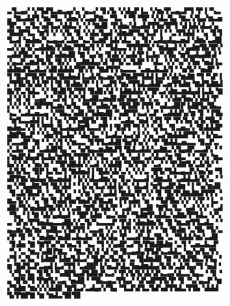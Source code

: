 ▃▜▃▄▞▝▞▜▟▜▃▅▃▄▞▄▝▄▃▞▝▊▞▙▝▞▟▄▛▐▃▝▞▆▞▛▃▄▃▛▜▝▛▐▝▚▃▄▝▇▃▟▟▜▝▆▞▜▃▝▟▅▞▞▃▄▛▇▃▝▜▃▝▝▜▝▜▛▝▞▟▃▜▄▝▇▃▚▜▄▞▆▃▅▜▛▃▝▃▜▃▚▟▜▃▞▟▟▃▚▝▞▝▇▟▊▝▛▟▅▞▟▃▟▟▜▜▅▜▛▜▝▟▐▟▞▟▃▞▄▜▙▟▛▜▃▝▆▜▝▞▝▞▙▝▉▝▞▟▄▜▄▟▝▟▆▟▛▜▄▜▃▛▐▝▝▃▜▜▟▟▝▝▄▝▊▜▜▃▟▝▅▟▅▞▚▃▄▃▞▃▙▞▚▃▜▃▆▛▐▟▞▟▃▝▄▝▊▞▃▟▄▟▄▃▅▟▝▟▆▞▃▟█▃▞▞▄▜▞▃▟▟▆▞▛▟▆▞▜▜▅▜▝▞▝▜▟▃▃▜▜▜▛▜▞▝▆▟▄▟▝▞▄▟▆▜▙▜▛▞▃▟▟▜▙▞▄▝▐▟▚▟▅▟▉▝▇▝▄▞▅▝▊▟▞▞▄▟▞▛▐▃▙▞▚▜▙▝▆▜▄▟▄▟▊▟▝▞▄▃▛▃▆▟▜▞▙▝▉▞▞▝▄▟▇▟▄▞▟▝▛▜▞▃▜▟▛▝▝▟▃▝▞▞▚▞▚▜▅▝▅▟▐▃▟▟▆▟▜▃▟▃▞▟▊▟▟▟▞▜▛▞▛▝▇▟▜▜▚▃▃▃▝▃▅▃▙▃▙▜▝▝▅▜▞▝▅▟▛▝▜▝█▃▛▜▙▜▚▟▄▜▙▟▅▟▐▃▟▞▙▃▅▞▅▛▇▟▛▜▟▟▐▃▛▞▟▞▆▟▇▝▜▝▚▛▐▞▜▜▙▜▞▟▞▛▐▝█▝▊▟▆▞▛▝▐▝▃▟▜▝▆▞▜▜▟▃▟▟▛▃▅▜▜▟▆▝▇▟▜▟▇▟▇▞▛▃▜▟▃▝▞▝▉▟▊▜▞▜▜▝▉▟▊▞▟▝▐▟▇▟▟▞▞▜▛▃▞▟▆▃▆▟▄▟▐▃▙▝▇▟▝▟▝▟▝▃▄▞▝▃▛▟▝▞▚▜▃▟▉▃▅▟▊▟▛▟▄▞▅▝▞▃▝▝▞▟▅▜▅▞▞▟▟▝▛▞▞▞▝▞▄▜▛▜▜▃▆▞▅▜▄▝▜▞▚▟▆▞▅▝█▜▟▛▐▜▜▝▚▟▃▟▉▛▐▟█▜▄▜▙▃▚▃▝▃▟▃▅▃▄▝▞▜▙▃▚▟▊▞▜▟▅▟█▝▚▟▛▜▚▃▞▃▛▝▃▟▟▟▚▞▆▝▊▝▐▜▙▝▆▜▃▃▟▟▐▝▐▝▅▝▞▜▚▟█▜▞▝█▝▝▝▃▟▄▝▅▟▝▟▜▝▛▝▛▞▙▞▄▜▞▜▙▞▅▟▅▃▚▜▝▞▛▜▄▜▃▟▄▟▇▜▃▃▛▛▐▝▉▟▜▝▜▝▞▝▄▜▃▝▊▃▅▃▚▝▉▟▟▟▛▟▇▛▇▃▛▝▝▟▅▜▜▃▙▞▝▟▄▜▃▝▐▃▟▃▚▃▞▟▝▞▄▝▃▞▆▟▟▟▛▜▚▝▐▞▅▃▛▃▃▟▛▝▇▝▝▃▚▜▝▞▆▃▃▝▊▜▜▃▟▟▊▜▅▜▚▞▞▝▛▝█▟▟▃▅▃▃▝▉▃▛▃▞▃▙▞▚▟▝▃▟▟▉▜▄▝▃▝▅▜▄▃▆▟▇▟▜▝█▟▃▟▟▞▄▟▇▃▚▜▄▟▛▃▃▟▚▝▝▞▆▟▛▟▄▟▜▃▙▞▆▜▜▞▜▜▛▞▞▜▃▝▃▞▙▝▄▟▝▃▞▟▃▞▆▝█▃▝▝▃▜▚▝▆▃▙▞▞▞▚▝▅▞▅▝▝▜▛▟█▟▞▞▃▟▝▞▟▟█▝▜▞▛▜▞▝▃▞▝▝▛▟▇▜▞▃▙▜▞▝▟▞▙▜▃▝▉▛▐▃▜▃▜▝▇▟▅▟▐▝█▟▞▟▞▃▚▝▞▞▃▝█▜▞▜▟▃▄▃▛▞▅▞▅▝▜▟▛▛▇▞▅▟▄▞▆▃▅▟▟▝▐▞▞▟▃▟▆▞▄▝▊▃▚▃▃▟▝▟▆▃▙▝▃▟▟▃▙▜▞▃▝▝▅▝▞▜▄▟▇▞▜▝█▞▟▟▝▝▐▞▄▜▃▞▟▟▐▞▚▝▟▃▟▝▆▜▃▟▛▟▆▝▐▝▚▞▆▟▊▝▊▃▙▜▙▟▚▝▃▝▜▞▄▝▝▞▆▝▄▞▄▟▟▝▇▟▄▜▚▞▞▝▊▝█▞▛▟▇▟▇▟▜▜▚▝▆▃▜▞▞▝▄▝▇▝▊▟▟▜▅▜▅▟▚▛▇▃▆▝▐▜▚▟▅▝▅▝▝▜▟▜▙▞▞▞▝▞▛▝▐▃▝▟▉▞▜▞▅▟▅▛▇▞▛▞▞▃▆▝▇▜▄▜▟▞▛▝▃▟▝▝▄▟▊▝▇▜▃▜▃▝▄▟▝▞▞▝▃▟▝▜▄▝▐▝▇▝▟▞▄▟▄▟▝▝█▛▐▟▆▝▄▃▚▟▞▝▜▟▇▜▚▟▟▃▚▟▇▞▛▜▟▃▝▞▚▃▝▟▚▞▛▜▅▟▄▃▃▟█▞▞▃▜▞▚▃▃▃▛▝▛▟▝▟▅▟▆▞▙▝█▝▆▃▆▜▜▃▟▃▝▝▄▃▆▞▆▞▆▞▚▟█▃▚▜▟▜▜▝▃▃▅▝▞▃▚▜▜▝▞▟▐▞▝▝▆▝▉▟▆▝▃▜▙▝▜▞▃▞▛▝▉▝▚▝▅▟▆▞▅▟▊▃▙▃▙▞▚▜▞▟▄▝▛▃▃▟▚▟▃▜▙▝▃▝▜▟▟▞▆▞▃▟▊▝▊▟▅▝▇▝▇▜▚▞▚▞▅▃▜▝▚▃▝▜▝▞▄▟▛▃▞▜▞▛▇▟█▟▆▝▃▜▝▃▅▃▙▃▛▝▚▝▃▝▆▃▚▟▊▛▇▃▝▝▇▃▜▞▟▝▟▝▅▝▉▃▄▟▄▜▜▟▚▃▟▟▃▝▅▞▅▜▃▜▚▞▜▝▃▜▄▝▐▟▆▛▐▟▅▜▟▃▞▝█▟▚▞▙▞▙▝▃▝█▟▆▟▉▝▇▝▚▜▟▜▙▃▜▜▄▝▆▝█▟▜▃▛▃▄▟▐▃▞▜▜▝▃▟█▛▐▞▅▃▛▟▃▜▅▟▆▟▄▞▙▜▞▃▙▜▄▞▜▝▅▟▝▝▞▜▃▜▄▝▊▜▞▝▚▟█▜▄▟▜▟▉▟▚▃▞▝▛▞▙▜▞▟▞▟▚▃▄▞▟▃▃▜▄▃▝▝▊▝▄▝▉▜▞▜▝▛▇▜▞▃▄▝▅▟█▝▝▜▙▃▄▃▜▜▄▞▝▟▚▟▛▜▜▞▛▝▊▝▚▞▄▃▛▝▆▞▜▟▆▝▆▞▞▞▟▟▉▝▇▜▃▞▃▟▄▞▞▜▄▝▜▃▛▟▜▃▜▟▚▟▜▜▟▃▜▜▙▝▟▟▟▜▞▛▇▛▇▝▆▝▆▟▃▜▉▜▉
